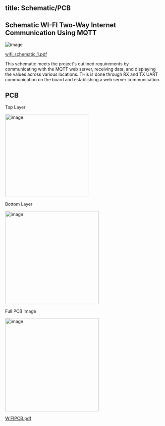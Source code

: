 title: Schematic/PCB
---

## Schematic WI-FI Two-Way Internet Communication Using MQTT

![image](https://github.com/user-attachments/assets/b50dc292-9f08-4729-be37-c32dfcc6f4c4)






[wifi_schematic_1.pdf](https://github.com/user-attachments/files/20032067/wifi_schematic_1.pdf)




This schematic meets the project's outlined requirements by communicating with the MQTT web server, receiving data, and displaying the values across various locations. THis is done through RX and TX UART communication on the board and establishing a web server communication.


## PCB



Top Layer

<img width="268" alt="image" src="https://github.com/user-attachments/assets/5e01db68-9875-4cfb-9b88-5b326a931cc3" />



Bottom Layer

<img width="301" alt="image" src="https://github.com/user-attachments/assets/4db6a076-b345-4568-808b-d9b23df0b5fb" />


Full PCB Image

<img width="301" alt="image" src="https://github.com/user-attachments/assets/94b46763-3ff1-4361-9c3b-915194860bcf" />


[WIFIPCB.pdf](https://github.com/user-attachments/files/19714302/WIFIPCB.pdf)





